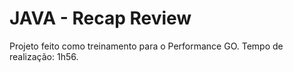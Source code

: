 # JAVA - Recap Review

Projeto feito como treinamento para o Performance GO.
Tempo de realização: 1h56.
